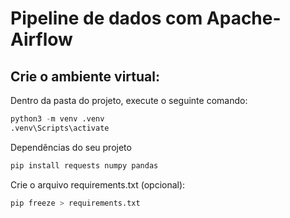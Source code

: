 # Pipeline de dados com Apache-Airflow

## Crie o ambiente virtual:

Dentro da pasta do projeto, execute o seguinte comando:
```python
python3 -m venv .venv
.venv\Scripts\activate
```

Dependências do seu projeto
```python
pip install requests numpy pandas

```
Crie o arquivo requirements.txt (opcional):
```python
pip freeze > requirements.txt

```
